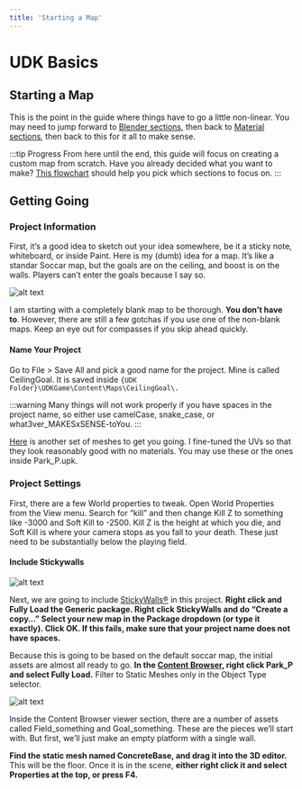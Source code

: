 ```yaml
---
title: 'Starting a Map'
---
```

# UDK Basics

## Starting a Map

This is the point in the guide where things have to go a little non-linear. You may need to jump forward to [Blender sections](../blender/01_blender), then back to [Material sections](../textures/01_textures), then back to this for it all to make sense.

:::tip Progress
From here until the end, this guide will focus on creating a custom map from scratch. Have you already decided what you want to make? [This flowchart](../../essential/01_flowchart) should help you pick which sections to focus on.
:::

## Getting Going

### Project Information

First, it’s a good idea to sketch out your idea somewhere, be it a sticky note, whiteboard, or inside Paint. Here is my (dumb) idea for a map. It’s like a standar Soccar map, but the goals are on the ceiling, and boost is on the walls. Players can’t enter the goals because I say so.

![alt text](~@images/UDK/basics/image212.png "Speaking of using paint...")

I am starting with a completely blank map to be thorough. **You don’t have to**. However, there are still a few gotchas if you use one of the non-blank maps. Keep an eye out for compasses if you skip ahead quickly.

#### Name Your Project <Badge text="important" type="tip"/>

Go to File > Save All and pick a good name for the project. Mine is called CeilingGoal. It is saved inside `{UDK Folder}\UDKGame\Content\Maps\CeilingGoal\.` 

:::warning
Many things will not work properly if you have spaces in the project name, so either use camelCase, snake_case, or what3ver_MAKESxSENSE-toYou.
:::

[Here](https://drive.google.com/file/d/1_SRltyPZXlqwuA4s2rHA5H8GgMOiSqk-/view?usp=sharing) is another set of meshes to get you going. I fine-tuned the UVs so that they look reasonably good with no materials. You may use these or the ones inside Park_P.upk.

### Project Settings

First, there are a few World properties to tweak. Open World Properties from the View menu. Search for “kill” and then change Kill Z to something like -3000 and Soft Kill to -2500. Kill Z is the height at which you die, and Soft Kill is where your camera stops as you fall to your death. These just need to be substantially below the playing field.

#### Include Stickywalls <Badge text="important" type="tip"/>

![alt text](~@images/UDK/basics/image27.png "It sticks with you")

Next, we are going to include [StickyWalls®](../../essential/09_sticky_walls.md) in this project. **Right click and Fully Load the Generic package. Right click StickyWalls and do “Create a copy…” Select your new map in the Package dropdown (or type it exactly). Click OK. If this fails, make sure that your project name does not have spaces.**

Because this is going to be based on the default soccar map, the initial assets are almost all ready to go. **In the [Content Browser](../../essential/08_content_browser), right click Park_P and select Fully Load.** Filter to Static Meshes only in the Object Type selector.

![alt text](~@images/UDK/basics/image22.png "All the makings of a delicious new map")

Inside the Content Browser viewer section, there are a number of assets called Field_something and Goal_something. These are the pieces we’ll start with. But first, we’ll just make an empty platform with a single wall.

**Find the static mesh named ConcreteBase, and drag it into the 3D editor.** This will be the floor. Once it is in the scene, **either right click it and select Properties at the top, or press F4.**

